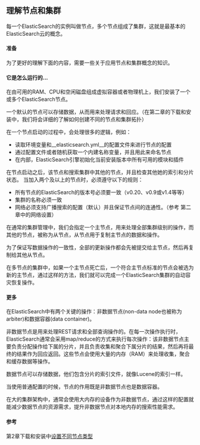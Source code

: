 ## 理解节点和集群

每一个ElasticSearch的实例叫做节点，多个节点组成了集群，这就是最基本的ElasticSearch云的概念。

#### 准备
为了更好的理解下面的内容，需要一些关于应用节点和集群概念的知识。

#### 它是怎么运行的...
在由可用的RAM、CPU和空闲磁盘组成虚拟容器或者物理机上，我们安装了一个或多个ElasticSearch节点。

一个默认的节点可以存储数据，从而用来处理请求和回应。（在第二章的下载和安装中，我们将会详细的了解如何创建不同的节点和集群拓扑）

在一个节点启动的过程中，会处理很多的逻辑，例如：

- 读取环境变量和__elasticsearch.yml__的配置文件来进行节点的配置
- 通过配置文件或者随机获取一个内建名称变量，并且用此来命名节点
- 在内部，ElasticSearch引擎初始化当前安装版本中所有可用的模块和插件

在节点启动之后，该节点和搜索集群中其他的节点，并且检查其他她的索引和分片状态。
当加入两个及以上的节点时，必须遵守以下的规则：

- 所有节点的ElasticSearch的版本号必须要一致（v0.20、v0.9或v1.4等等）
- 集群的名称必须一致
- 网络必须支持广播搜索的配置（默认）并且保证节点间的连通性。（参考 第二章中的网络设置）

在通常的集群管理中，我们会指定一个主节点，用来处理全部集群级别的操作，而其他的节点，被称为从节点，从节点用于复制主节点的数据和操作。

为了保证写数据操作的一致性，全部的更新操作都会先被提交给主节点，然后再复制给其他从节点。

在多节点的集群中，如果一个主节点死亡后，一个符合主节点标准的节点会被选为新的主节点，通过这样的方法，我们就可以完成一个ElasticSearch集群的自动容灾恢复操作。

#### 更多
在ElasticSearch中有两个关键的操作：非数据节点(non-data node也被称为arbiter)和数据容器(data container)。

非数据节点是用来处理REST请求和全部查询操作的。在每一次操作执行时，ElasticSearch通常会采用map/reduce的方式来执行每次操作：该非数据节点主要负责分配操作给下属的分片，并且负责收集和聚合下属分片的结果，然后再将最终的结果作为回应返回。这些节点会使用大量的内存（RAM）来处理收集，聚合和缓存数据等操作。

数据节点可以存储数据，他们包含分片的索引文件，就像Lucene的索引一样。

当使用普通配置的时候，节点的作用既是非数据节点也是数据容器。

在大的集群架构中，通常会使用大内存的设备作为非数据节点，通过这样的配置就能减少数据节点的资源需求，提升非数据节点对本地内存的搜索性能需求。

#### 参考

第2章下载和安装中[设置不同节点类型](../2.DownloadingAndSetup/SettingUpDifferentNodeTypes.md)
